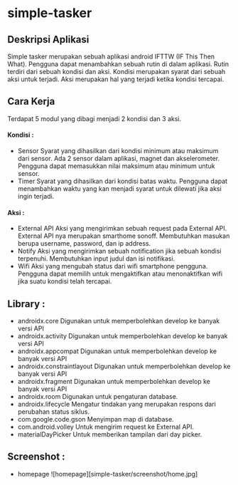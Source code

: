 # simple-tasker

## Deskripsi Aplikasi

Simple tasker merupakan sebuah aplikasi android IFTTW (IF This Then What). Pengguna dapat menambahkan sebuah rutin di dalam aplikasi. Rutin terdiri dari sebuah kondisi dan aksi. Kondisi merupakan syarat dari sebuah aksi untuk terjadi. Aksi merupakan hal yang terjadi ketika kondisi tercapai.

## Cara Kerja

Terdapat 5 modul yang dibagi menjadi 2 kondisi dan 3 aksi.
#### Kondisi :
- Sensor
Syarat yang dihasilkan dari kondisi minimum atau maksimum dari sensor. Ada 2 sensor dalam aplikasi, magnet dan akselerometer. Pengguna dapat memasukkan nilai maksimum atau minimum untuk sensor. 
- Timer
Syarat yang dihasilkan dari kondisi batas waktu. Pengguna dapat menambahkan waktu yang kan menjadi syarat untuk dilewati jika aksi ingin terjadi.
#### Aksi :
- External API
Aksi yang mengirimkan sebuah request pada External API. External API nya merupakan smarthome sonoff. Membutuhkan masukan berupa username, password, dan ip address.
- Notify
Aksi yang mengirimkan sebuah notification jika sebuah kondisi terpenuhi. Membutuhkan input judul dan isi notifikasi.
- Wifi
Aksi yang mengubah status dari wifi smartphone pengguna. Pengguna dapat memilih untuk mengaktifkan atau menonaktifkan wifi jika suatu kondisi telah tercapai.

## Library :
- androidx.core
Digunakan untuk memperbolehkan develop ke banyak versi API
- androidx.activity
Digunakan untuk memperbolehkan develop ke banyak versi API
- androidx.appcompat
Digunakan untuk memperbolehkan develop ke banyak versi API
- androidx.constraintlayout
Digunakan untuk memperbolehkan develop ke banyak versi API
- androidx.fragment
Digunakan untuk memperbolehkan develop ke banyak versi API
- androidx.room
Digunakan untuk pengaturan database.
- androidx.lifecycle
Mengatur tindakan yang merupakan respons dari perubahan status siklus.
- com.google.code.gson
Menyimpan map di database.
- com.android.volley
Untuk mengirim request ke External API.
- materialDayPicker
Untuk memberikan tampilan dari day picker.

## Screenshot :
- homepage
![homepage][simple-tasker/screenshot/home.jpg]
